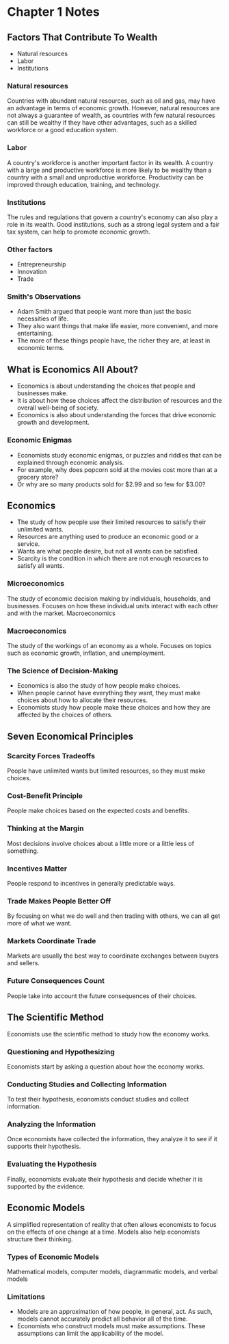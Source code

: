 # Chapter 1 Notes

## Factors That Contribute To Wealth
- Natural resources 
- Labor 
- Institutions

### Natural resources
Countries with abundant natural resources, such as oil and gas, may have an advantage in terms of economic growth. However, natural resources are not always a guarantee of wealth, as countries with few natural resources can still be wealthy if they have other advantages, such as a skilled workforce or a good education system.

### Labor
A country's workforce is another important factor in its wealth. A country with a large and productive workforce is more likely to be wealthy than a country with a small and unproductive workforce. Productivity can be improved through education, training, and technology.

### Institutions
The rules and regulations that govern a country's economy can also play a role in its wealth. Good institutions, such as a strong legal system and a fair tax system, can help to promote economic growth.

### Other factors
- Entrepreneurship
- Innovation
- Trade

### Smith's Observations
- Adam Smith argued that people want more than just the basic necessities of life.
- They also want things that make life easier, more convenient, and more entertaining.
- The more of these things people have, the richer they are, at least in economic terms.

## What is Economics All About?
- Economics is about understanding the choices that people and businesses make.
- It is about how these choices affect the distribution of resources and the overall well-being of society.
- Economics is also about understanding the forces that drive economic growth and development.

### Economic Enigmas
- Economists study economic enigmas, or puzzles and riddles that can be explained through economic analysis.
- For example, why does popcorn sold at the movies cost more than at a grocery store?
- Or why are so many products sold for $2.99 and so few for $3.00?

## Economics
- The study of how people use their limited resources to satisfy their unlimited wants.
- Resources are anything used to produce an economic good or a service.
- Wants are what people desire, but not all wants can be satisfied.
- Scarcity is the condition in which there are not enough resources to satisfy all wants.

### Microeconomics
The study of economic decision making by individuals, households, and businesses.
Focuses on how these individual units interact with each other and with the market.
Macroeconomics

### Macroeconomics
The study of the workings of an economy as a whole.
Focuses on topics such as economic growth, inflation, and unemployment.

### The Science of Decision-Making
- Economics is also the study of how people make choices.
- When people cannot have everything they want, they must make choices about how to allocate their resources.
- Economists study how people make these choices and how they are affected by the choices of others.

## Seven Economical Principles
### Scarcity Forces Tradeoffs
People have unlimited wants but limited resources, so they must make choices.
### Cost-Benefit Principle
People make choices based on the expected costs and benefits.
### Thinking at the Margin
Most decisions involve choices about a little more or a little less of something.
### Incentives Matter
People respond to incentives in generally predictable ways.
### Trade Makes People Better Off
By focusing on what we do well and then trading with others, we can all get more of what we want.
### Markets Coordinate Trade
Markets are usually the best way to coordinate exchanges between buyers and sellers.
### Future Consequences Count
People take into account the future consequences of their choices.

## The Scientific Method
Economists use the scientific method to study how the economy works.

### Questioning and Hypothesizing
Economists start by asking a question about how the economy works.

### Conducting Studies and Collecting Information
To test their hypothesis, economists conduct studies and collect information.

### Analyzing the Information
Once economists have collected the information, they analyze it to see if it supports their hypothesis.

### Evaluating the Hypothesis
Finally, economists evaluate their hypothesis and decide whether it is supported by the evidence.

## Economic Models
A simplified representation of reality that often allows economists to focus on the effects of one change at a time. Models also help economists structure their thinking.
### Types of Economic Models
Mathematical models, computer models, diagrammatic models, and verbal models
### Limitations
- Models are an approximation of how people, in general, act. As such, models cannot accurately predict all behavior all of the time.
- Economists who construct models must make assumptions. These assumptions can limit the applicability of the model.